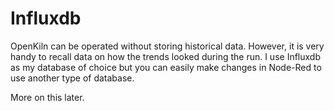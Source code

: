 # Influxdb #

OpenKiln can be operated without storing historical data. However, it is very handy to recall data on how the trends looked during the run. I use Influxdb as my database of choice but you can easily make changes in Node-Red to use another type of database.

More on this later.